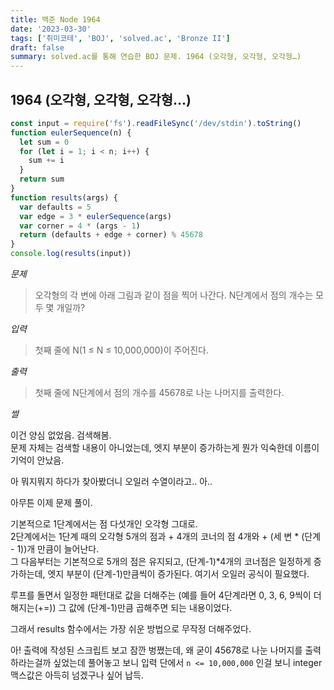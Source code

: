 ```yaml
---
title: 백준 Node 1964
date: '2023-03-30'
tags: ['취미코테', 'BOJ', 'solved.ac', 'Bronze II']
draft: false
summary: solved.ac를 통해 연습한 BOJ 문제. 1964 (오각형, 오각형, 오각형…)
---
```


## 1964 (오각형, 오각형, 오각형…)

```js
const input = require('fs').readFileSync('/dev/stdin').toString()
function eulerSequence(n) {
  let sum = 0
  for (let i = 1; i < n; i++) {
    sum += i
  }
  return sum
}
function results(args) {
  var defaults = 5
  var edge = 3 * eulerSequence(args)
  var corner = 4 * (args - 1)
  return (defaults + edge + corner) % 45678
}
console.log(results(input))
```

_문제_

> 오각형의 각 변에 아래 그림과 같이 점을 찍어 나간다. N단계에서 점의 개수는 모두 몇 개일까?

_입력_

> 첫째 줄에 N(1 ≤ N ≤ 10,000,000)이 주어진다.

_출력_

> 첫째 줄에 N단계에서 점의 개수를 45678로 나눈 나머지를 출력한다.

_썰_

이건 양심 없었음. 검색해봄.  
문제 자체는 검색할 내용이 아니었는데, 엣지 부분이 증가하는게 뭔가 익숙한데 이름이 기억이 안났음.

아 뭐지뭐지 하다가 찾아봤더니 오일러 수열이라고.. 아..

아무튼 이제 문제 풀이.

기본적으로 1단계에서는 점 다섯개인 오각형 그대로.  
2단계에서는 1단계 때의 오각형 5개의 점과 + 4개의 코너의 점 4개와 + (세 변 * (단계 - 1))개 만큼이 늘어난다.  
그 다음부터는 기본적으로 5개의 점은 유지되고, (단계-1)*4개의 코너점은 일정하게 증가하는데, 엣지 부분이 (단계-1)만큼씩이 증가된다.
여기서 오일러 공식이 필요했다.

루프를 돌면서 일정한 패턴대로 값을 더해주는 (예를 들어 4단계라면 0, 3, 6, 9씩이 더해지는(+=)) 그 값에 (단계-1)만큼 곱해주면 되는 내용이었다.

그래서 results 함수에서는 가장 쉬운 방법으로 무작정 더해주었다.

아! 출력에 작성된 스크립트 보고 잠깐 벙쪘는데, 왜 굳이 45678로 나눈 나머지를 출력하라는걸까 싶었는데 풀어놓고 보니 입력 단에서 `n <= 10,000,000` 인걸 보니 integer 맥스값은 아득히 넘겠구나 싶어 납득.
